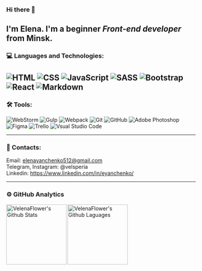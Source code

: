 ### Hi there 👋

## I'm Elena. I'm a beginner *Front-end developer* from Minsk.

### 💻 Languages and Technologies:
![HTML](https://img.shields.io/badge/-HTML-404040?style=flat&logo=html5) 
![CSS](https://img.shields.io/badge/-CSS-404040?style=flat&logo=CSS3&logoColor=1572B6)
![JavaScript](https://img.shields.io/badge/-JavaScript-404040?style=flat&logo=JavaScript)
![SASS](https://img.shields.io/badge/-SASS-404040?style=flat&logo=sass)
![Bootstrap](https://img.shields.io/badge/-Bootstrap-404040?style=flat&logo=bootstrap)
![React](https://img.shields.io/badge/-React-404040?style=flat&logo=react)
![Markdown](https://img.shields.io/badge/-Markdown-404040?style=flat&logo=Markdown)   
---
### 🛠 Tools:   
![WebStorm](https://img.shields.io/badge/-WebStorm-404040?style=flat&logo=webstorm)
![Gulp](https://img.shields.io/badge/-Gulp-404040?style=flat&logo=gulp)
![Webpack](https://img.shields.io/badge/-Webpack-404040?style=flat&logo=webpack)
![Git](https://img.shields.io/badge/-Git-404040?style=flat&logo=git)
![GitHub](https://img.shields.io/badge/-GitHub-404040?style=flat&logo=GitHub)
![Adobe Photoshop](https://img.shields.io/badge/-Photoshop-404040?style=flat&logo=Adobe-Photoshop)
![Figma](https://img.shields.io/badge/-Figma-404040?style=flat&logo=figma)
![Trello](https://img.shields.io/badge/-Trello-333333?style=flat&logo=Trello&logoColor=0079BF)
![Vsual Studio Code](https://img.shields.io/badge/-Visual_Studio_Code-404040?style=flat&logo=visual-studio-code&logoColor=007ACC) 

---
### 💬 Contacts:
Email: elenayanchenko512@gmail.com   
Telegram, Instagram: @velsperia   
Linkedin: https://www.linkedin.com/in/eyanchenko/   

---
### ⚙️ GitHub Analytics   

<img height="160em" align="left" alt="VelenaFlower's Github Stats" src="https://github-readme-stats.codestackr.vercel.app/api?username=VelenaFlower&theme=cobalt&show_icons=true&include_all_commits=true" /> 
<img height="160em" align="rigth" alt="VelenaFlower's Github Laguages" src="https://github-readme-stats-eight-theta.vercel.app/api/top-langs/?username=VelenaFlower&theme=cobalt&layout=compact&hide=php" />

<!--
**VelenaFlower/VelenaFlower** is a ✨ _special_ ✨ repository because its `README.md` (this file) appears on your GitHub profile.

Here are some ideas to get you started:

- 🔭 I’m currently working on ...
- 🌱 I’m currently learning ...
- 👯 I’m looking to collaborate on ...
- 🤔 I’m looking for help with ...
- 💬 Ask me about ...
- 📫 How to reach me: ...
- 😄 Pronouns: ...
- ⚡ Fun fact: ...
-->

